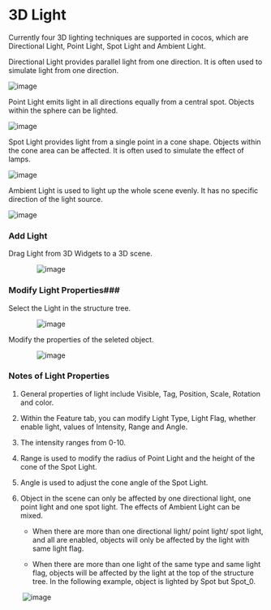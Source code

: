 # 3D Light #

Currently four 3D lighting techniques are supported in cocos, which are Directional Light, Point Light, Spot Light and Ambient Light.

Directional Light provides parallel light from one direction. It is often used to simulate light from one direction.

![image](../../studio-img/3D/Light/image0005.png)

Point Light emits light in all directions equally from a central spot. Objects within the sphere can be lighted.

![image](../../studio-img/3D/Light/image0006.png)

Spot Light provides light from a single point in a cone shape. Objects within the cone area can be affected. It is often used to simulate the effect of lamps.

![image](../../studio-img/3D/Light/image0007.png)

Ambient Light is used to light up the whole scene evenly. It has no specific direction of the light source.

![image](../../studio-img/3D/Light/image0008.png)

### Add Light ###

Drag Light from 3D Widgets to a 3D scene.

&emsp;&emsp;&emsp;&emsp;![image](../../studio-img/3D/Light/image0001.png)

### Modify Light Properties###

Select the Light in the structure tree.

&emsp;&emsp;&emsp;&emsp;![image](../../studio-img/3D/Light/image0003.png)

Modify the properties of the seleted object.

&emsp;&emsp;&emsp;&emsp;![image](../../studio-img/3D/Light/image0004.png)

### Notes of Light Properties ###

1. General properties of light include Visible, Tag, Position, Scale, Rotation and color.

2. Within the Feature tab, you can modify Light Type, Light Flag, whether enable light, values of Intensity, Range and Angle.

3. The intensity ranges from 0-10.

4. Range is used to modify the radius of Point Light and the height of the cone of the Spot Light.

5. Angle is used to adjust the cone angle of the Spot Light.

6. Object in the scene can only be affected by one directional light, one point light and one spot light. The effects of Ambient Light can be mixed.

    - When there are more than one directional light/ point light/ spot light, and all are enabled, objects will only be affected by the light with same light flag.

    - When there are more than one light of the same type and same light flag, objects will be affected by the light at the top of the structure tree. In the following example, object is lighted by Spot but Spot_0.

&emsp;&emsp;![image](../../studio-img/3D/Light/image0010.png)
